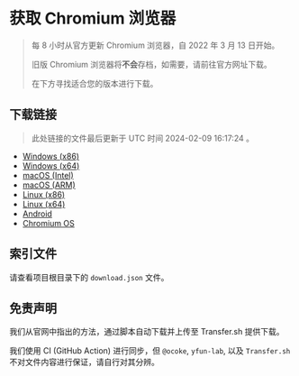 # 获取 Chromium 浏览器

> 每 8 小时从官方更新 Chromium 浏览器，自 2022 年 3 月 13 日开始。
> 
> 旧版 Chromium 浏览器将**不会**存档，如需要，请前往官方网址下载。
>
> 在下方寻找适合您的版本进行下载。

## 下载链接

> 此处链接的文件最后更新于 UTC 时间 2024-02-09 16:17:24
。

- [Windows (x86)](https://transfer.sh/SPBIT3RiG2/Win.zip)
- [Windows (x64)](https://transfer.sh/pmbtwCdElt/Win_x64.zip)
- [macOS (Intel)](https://transfer.sh/eK18hldDQ4/Mac.zip)
- [macOS (ARM)](https://transfer.sh/eRNe8ppDBP/Mac_Arm.zip)
- [Linux (x86)](https://transfer.sh/Tm8kYpwv9V/Linux.zip)
- [Linux (x64)](https://transfer.sh/PpEyRWeQw2/Linux_x64.zip)
- [Android](https://transfer.sh/BgBNQDzfiy/Android.zip)
- [Chromium OS](https://transfer.sh/vaHWsxqad2/Linux_ChromiumOS_Full.zip)

## 索引文件

请查看项目根目录下的 `download.json` 文件。

## 免责声明

我们从官网中指出的方法，通过脚本自动下载并上传至 Transfer.sh 提供下载。

我们使用 CI (GitHub Action) 进行同步，但 `@ocoke`, `yfun-lab`, 以及 `Transfer.sh` 不对文件内容进行保证，请自行对其分辨。
